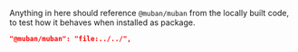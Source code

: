 Anything in here should reference `@muban/muban` from the locally built code, to test how it behaves
when installed as package.

```json
"@muban/muban": "file:../../",
```

